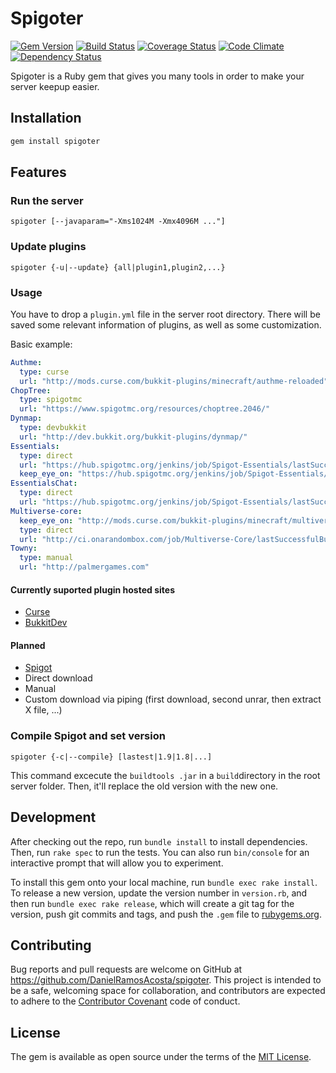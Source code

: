 # Spigoter

[![Gem Version](https://img.shields.io/gem/v/spigoter.svg?style=flat-square)](https://badge.fury.io/rb/spigoter)
[![Build Status](https://img.shields.io/travis/DanielRamosAcosta/spigoter.svg?style=flat-square)](https://travis-ci.org/DanielRamosAcosta/spigoter)
[![Coverage Status](https://img.shields.io/coveralls/DanielRamosAcosta/spigoter.svg?style=flat-square)](https://coveralls.io/github/DanielRamosAcosta/spigoter?branch=master)
[![Code Climate](https://img.shields.io/codeclimate/github/DanielRamosAcosta/spigoter.svg?style=flat-square)](https://codeclimate.com/github/DanielRamosAcosta/spigoter)
[![Dependency Status](https://img.shields.io/gemnasium/DanielRamosAcosta/spigoter.svg?style=flat-square)](https://gemnasium.com/DanielRamosAcosta/spigoter)


Spigoter is a Ruby gem that gives you many tools in order to make your server keepup easier.

## Installation

```ruby
gem install spigoter
```

## Features

### Run the server
    spigoter [--javaparam="-Xms1024M -Xmx4096M ..."]

### Update plugins
    spigoter {-u|--update} {all|plugin1,plugin2,...}

### Usage
You have to drop a `plugin.yml` file in the server root directory. There will be saved some relevant information of plugins, as well as some customization.

Basic example:

```yml
Authme:
  type: curse
  url: "http://mods.curse.com/bukkit-plugins/minecraft/authme-reloaded"
ChopTree:
  type: spigotmc
  url: "https://www.spigotmc.org/resources/choptree.2046/"
Dynmap:
  type: devbukkit
  url: "http://dev.bukkit.org/bukkit-plugins/dynmap/"
Essentials:
  type: direct
  url: "https://hub.spigotmc.org/jenkins/job/Spigot-Essentials/lastSuccessfulBuild/artifact/Essentials/target/Essentials-2.x-SNAPSHOT.jar"
  keep_eye_on: "https://hub.spigotmc.org/jenkins/job/Spigot-Essentials/"
EssentialsChat:
  type: direct
  url: "https://hub.spigotmc.org/jenkins/job/Spigot-Essentials/lastSuccessfulBuild/artifact/EssentialsChat/target/EssentialsChat-2.x-SNAPSHOT.jar"
Multiverse-core:
  keep_eye_on: "http://mods.curse.com/bukkit-plugins/minecraft/multiverse-core"
  type: direct
  url: "http://ci.onarandombox.com/job/Multiverse-Core/lastSuccessfulBuild/artifact/target/Multiverse-Core-2.5.jar"
Towny:
  type: manual
  url: "http://palmergames.com"
```

#### Currently suported plugin hosted sites
* [Curse](http://mods.curse.com/bukkit-plugins/minecraft)
* [BukkitDev](http://dev.bukkit.org/)

#### Planned
* [Spigot](https://www.spigotmc.org/)
* Direct download
* Manual
* Custom download via piping (first download, second unrar, then extract X file, ...)

### Compile Spigot and set version
    spigoter {-c|--compile} [lastest|1.9|1.8|...]

This command excecute the `buildtools .jar` in a `build`directory in the root server folder. Then, it'll replace the old version with the new one.

## Development

After checking out the repo, run `bundle install` to install dependencies. Then, run `rake spec` to run the tests. You can also run `bin/console` for an interactive prompt that will allow you to experiment.

To install this gem onto your local machine, run `bundle exec rake install`. To release a new version, update the version number in `version.rb`, and then run `bundle exec rake release`, which will create a git tag for the version, push git commits and tags, and push the `.gem` file to [rubygems.org](https://rubygems.org).

## Contributing

Bug reports and pull requests are welcome on GitHub at https://github.com/DanielRamosAcosta/spigoter. This project is intended to be a safe, welcoming space for collaboration, and contributors are expected to adhere to the [Contributor Covenant](http://contributor-covenant.org) code of conduct.


## License

The gem is available as open source under the terms of the [MIT License](http://opensource.org/licenses/MIT).
